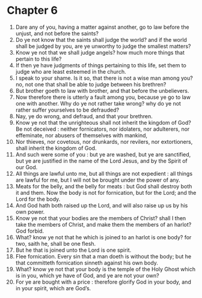 # Chapter 6

1. Dare any of you, having a matter against another, go to law before the unjust, and not before the saints?
2. Do ye not know that the saints shall judge the world? and if the world shall be judged by you, are ye unworthy to judge the smallest matters?
3. Know ye not that we shall judge angels? how much more things that pertain to this life?
4. If then ye have judgments of things pertaining to this life, set them to judge who are least esteemed in the church.
5. I speak to your shame. Is it so, that there is not a wise man among you? no, not one that shall be able to judge between his brethren?
6. But brother goeth to law with brother, and that before the unbelievers.
7. Now therefore there is utterly a fault among you, because ye go to law one with another. Why do ye not rather take wrong? why do ye not rather suffer yourselves to be defrauded?
8. Nay, ye do wrong, and defraud, and that your brethren.
9. Know ye not that the unrighteous shall not inherit the kingdom of God? Be not deceived : neither fornicators, nor idolaters, nor adulterers, nor effeminate, nor abusers of themselves with mankind,
10. Nor thieves, nor covetous, nor drunkards, nor revilers, nor extortioners, shall inherit the kingdom of God.
11. And such were some of you : but ye are washed, but ye are sanctified, but ye are justified in the name of the Lord Jesus, and by the Spirit of our God.
12. All things are lawful unto me, but all things are not expedient : all things are lawful for me, but I will not be brought under the power of any.
13. Meats for the belly, and the belly for meats : but God shall destroy both it and them. Now the body is not for fornication, but for the Lord; and the Lord for the body.
14. And God hath both raised up the Lord, and will also raise up us by his own power.
15. Know ye not that your bodies are the members of Christ? shall I then take the members of Christ, and make them the members of an harlot? God forbid.
16. What? know ye not that he which is joined to an harlot is one body? for two, saith he, shall be one flesh.
17. But he that is joined unto the Lord is one spirit.
18. Flee fornication. Every sin that a man doeth is without the body; but he that committeth fornication sinneth against his own body.
19. What? know ye not that your body is the temple of the Holy Ghost which is in you, which ye have of God, and ye are not your own?
20. For ye are bought with a price : therefore glorify God in your body, and in your spirit, which are God’s.

